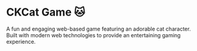 # CKCat Game 🐱

A fun and engaging web-based game featuring an adorable cat character. Built with modern web technologies to provide an entertaining gaming experience.
